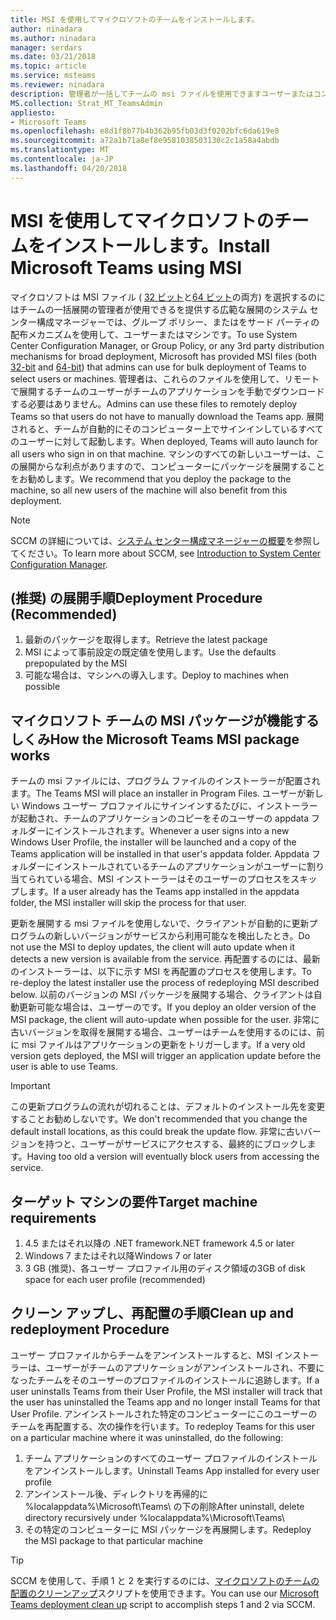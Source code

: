 ```yaml
---
title: MSI を使用してマイクロソフトのチームをインストールします。
author: ninadara
ms.author: ninadara
manager: serdars
ms.date: 03/21/2018
ms.topic: article
ms.service: msteams
ms.reviewer: ninadara
description: 管理者が一括してチームの msi ファイルを使用できますユーザーまたはコンピューターを選択するのには、マイクロソフトのチームを配置します。
MS.collection: Strat_MT_TeamsAdmin
appliesto:
- Microsoft Teams
ms.openlocfilehash: e8d1f8b77b4b362b95fb03d3f0202bfc6da619e8
ms.sourcegitcommit: a72a1b71a8ef8e9581038503130c2c1a58a4abdb
ms.translationtype: MT
ms.contentlocale: ja-JP
ms.lasthandoff: 04/20/2018
---
```

<a name="install-microsoft-teams-using-msi"></a><span data-ttu-id="d2916-103">MSI を使用してマイクロソフトのチームをインストールします。</span><span class="sxs-lookup"><span data-stu-id="d2916-103">Install Microsoft Teams using MSI</span></span>
===========================================

<span data-ttu-id="d2916-104">マイクロソフトは MSI ファイル ( [32 ビット](http://aka.ms/teams32bitmsi)と[64 ビット](http://aka.ms/teams64bitmsi)の両方) を選択するのにはチームの一括展開の管理者が使用できるを提供する広範な展開のシステム センター構成マネージャーでは、グループ ポリシー、またはをサード パーティの配布メカニズムを使用して、ユーザーまたはマシンです。</span><span class="sxs-lookup"><span data-stu-id="d2916-104">To use System Center Configuration Manager, or Group Policy, or any 3rd party distribution mechanisms for broad deployment, Microsoft has provided MSI files (both [32-bit](http://aka.ms/teams32bitmsi) and [64-bit](http://aka.ms/teams64bitmsi)) that admins can use for bulk deployment of Teams to select users or machines.</span></span> <span data-ttu-id="d2916-105">管理者は、これらのファイルを使用して、リモートで展開するチームのユーザーがチームのアプリケーションを手動でダウンロードする必要はありません。</span><span class="sxs-lookup"><span data-stu-id="d2916-105">Admins can use these files to remotely deploy Teams so that users do not have to manually download the Teams app.</span></span> <span data-ttu-id="d2916-106">展開されると、チームが自動的にそのコンピューター上でサインインしているすべてのユーザーに対して起動します。</span><span class="sxs-lookup"><span data-stu-id="d2916-106">When deployed, Teams will auto launch for all users who sign in on that machine.</span></span> <span data-ttu-id="d2916-107">マシンのすべての新しいユーザーは、この展開からな利点がありますので、コンピューターにパッケージを展開することをお勧めします。</span><span class="sxs-lookup"><span data-stu-id="d2916-107">We recommend that you deploy the package to the machine, so all new users of the machine will also benefit from this deployment.</span></span> 
 
> [!Note] 
> <span data-ttu-id="d2916-108">SCCM の詳細については、[システム センター構成マネージャーの概要](https://docs.microsoft.com/sccm/core/understand/introduction)を参照してください。</span><span class="sxs-lookup"><span data-stu-id="d2916-108">To learn more about SCCM, see [Introduction to System Center Configuration Manager](https://docs.microsoft.com/sccm/core/understand/introduction).</span></span>

## <a name="deployment-procedure-recommended"></a><span data-ttu-id="d2916-109">(推奨) の展開手順</span><span class="sxs-lookup"><span data-stu-id="d2916-109">Deployment Procedure (Recommended)</span></span>
1. <span data-ttu-id="d2916-110">最新のパッケージを取得します。</span><span class="sxs-lookup"><span data-stu-id="d2916-110">Retrieve the latest package</span></span>
2. <span data-ttu-id="d2916-111">MSI によって事前設定の既定値を使用します。</span><span class="sxs-lookup"><span data-stu-id="d2916-111">Use the defaults prepopulated by the MSI</span></span>
3. <span data-ttu-id="d2916-112">可能な場合は、マシンへの導入します。</span><span class="sxs-lookup"><span data-stu-id="d2916-112">Deploy to machines when possible</span></span>

## <a name="how-the-microsoft-teams-msi-package-works"></a><span data-ttu-id="d2916-113">マイクロソフト チームの MSI パッケージが機能するしくみ</span><span class="sxs-lookup"><span data-stu-id="d2916-113">How the Microsoft Teams MSI package works</span></span>

<span data-ttu-id="d2916-114">チームの msi ファイルには、プログラム ファイルのインストーラーが配置されます。</span><span class="sxs-lookup"><span data-stu-id="d2916-114">The Teams MSI will place an installer in Program Files.</span></span> <span data-ttu-id="d2916-115">ユーザーが新しい Windows ユーザー プロファイルにサインインするたびに、インストーラーが起動され、チームのアプリケーションのコピーをそのユーザーの appdata フォルダーにインストールされます。</span><span class="sxs-lookup"><span data-stu-id="d2916-115">Whenever a user signs into a new Windows User Profile, the installer will be launched and a copy of the Teams application will be installed in that user's appdata folder.</span></span> <span data-ttu-id="d2916-116">Appdata フォルダーにインストールされているチームのアプリケーションがユーザーに割り当てられている場合、MSI インストーラーはそのユーザーのプロセスをスキップします。</span><span class="sxs-lookup"><span data-stu-id="d2916-116">If a user already has the Teams app installed in the appdata folder, the MSI installer will skip the process for that user.</span></span>

<span data-ttu-id="d2916-117">更新を展開する msi ファイルを使用しないで、クライアントが自動的に更新プログラムの新しいバージョンがサービスから利用可能なを検出したとき。</span><span class="sxs-lookup"><span data-stu-id="d2916-117">Do not use the MSI to deploy updates, the client will auto update when it detects a new version is available from the service.</span></span> <span data-ttu-id="d2916-118">再配置するのには、最新のインストーラーは、以下に示す MSI を再配置のプロセスを使用します。</span><span class="sxs-lookup"><span data-stu-id="d2916-118">To re-deploy the latest installer use the process of redeploying MSI described below.</span></span> <span data-ttu-id="d2916-119">以前のバージョンの MSI パッケージを展開する場合、クライアントは自動更新可能な場合は、ユーザーのです。</span><span class="sxs-lookup"><span data-stu-id="d2916-119">If you deploy an older version of the MSI package, the client will auto-update when possible for the user.</span></span> <span data-ttu-id="d2916-120">非常に古いバージョンを取得を展開する場合、ユーザーはチームを使用するのには、前に msi ファイルはアプリケーションの更新をトリガーします。</span><span class="sxs-lookup"><span data-stu-id="d2916-120">If a very old version gets deployed, the MSI will trigger an application update before the user is able to use Teams.</span></span> 

> [!Important] 
> <span data-ttu-id="d2916-121">この更新プログラムの流れが切れることは、デフォルトのインストール先を変更することお勧めしないです。</span><span class="sxs-lookup"><span data-stu-id="d2916-121">We don't recommended that you change the default install locations, as this could break the update flow.</span></span> <span data-ttu-id="d2916-122">非常に古いバージョンを持つと、ユーザーがサービスにアクセスする、最終的にブロックします。</span><span class="sxs-lookup"><span data-stu-id="d2916-122">Having too old a version will eventually block users from accessing the service.</span></span> 


## <a name="target-machine-requirements"></a><span data-ttu-id="d2916-123">ターゲット マシンの要件</span><span class="sxs-lookup"><span data-stu-id="d2916-123">Target machine requirements</span></span>

1. <span data-ttu-id="d2916-124">4.5 またはそれ以降の .NET framework</span><span class="sxs-lookup"><span data-stu-id="d2916-124">.NET framework 4.5 or later</span></span>
2. <span data-ttu-id="d2916-125">Windows 7 またはそれ以降</span><span class="sxs-lookup"><span data-stu-id="d2916-125">Windows 7 or later</span></span>
2. <span data-ttu-id="d2916-126">3 GB (推奨)、各ユーザー プロファイル用のディスク領域の</span><span class="sxs-lookup"><span data-stu-id="d2916-126">3GB of disk space for each user profile (recommended)</span></span>

## <a name="clean-up-and-redeployment-procedure"></a><span data-ttu-id="d2916-127">クリーン アップし、再配置の手順</span><span class="sxs-lookup"><span data-stu-id="d2916-127">Clean up and redeployment Procedure</span></span>
<span data-ttu-id="d2916-128">ユーザー プロファイルからチームをアンインストールすると、MSI インストーラーは、ユーザーがチームのアプリケーションがアンインストールされ、不要になったチームをそのユーザーのプロファイルのインストールに追跡します。</span><span class="sxs-lookup"><span data-stu-id="d2916-128">If a user uninstalls Teams from their User Profile, the MSI installer will track that the user has uninstalled the Teams app and no longer install Teams for that User Profile.</span></span> <span data-ttu-id="d2916-129">アンインストールされた特定のコンピューターにこのユーザーのチームを再配置する、次の操作を行います。</span><span class="sxs-lookup"><span data-stu-id="d2916-129">To redeploy Teams for this user on a particular machine where it was uninstalled, do the following:</span></span>

1. <span data-ttu-id="d2916-130">チーム アプリケーションのすべてのユーザー プロファイルのインストールをアンインストールします。</span><span class="sxs-lookup"><span data-stu-id="d2916-130">Uninstall Teams App installed for every user profile</span></span> 
2. <span data-ttu-id="d2916-131">アンインストール後、ディレクトリを再帰的に %localappdata%\Microsoft\Teams\ の下の削除</span><span class="sxs-lookup"><span data-stu-id="d2916-131">After uninstall, delete directory recursively under %localappdata%\Microsoft\Teams\\</span></span> 
3. <span data-ttu-id="d2916-132">その特定のコンピューターに MSI パッケージを再展開します。</span><span class="sxs-lookup"><span data-stu-id="d2916-132">Redeploy the MSI package to that particular machine</span></span>

> [!TIP] 
> <span data-ttu-id="d2916-133">SCCM を使用して、手順 1 と 2 を実行するのには、[マイクロソフトのチームの配置のクリーンアップ](.\scripts\Powershell-script-teams-deployment-clean-up.md)スクリプトを使用できます。</span><span class="sxs-lookup"><span data-stu-id="d2916-133">You can use our [Microsoft Teams deployment clean up](.\scripts\Powershell-script-teams-deployment-clean-up.md) script to accomplish steps 1 and 2 via SCCM.</span></span>                              

